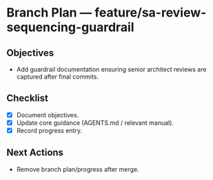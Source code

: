 # Branch Plan — feature/sa-review-sequencing-guardrail

## Objectives
- Add guardrail documentation ensuring senior architect reviews are captured after final commits.

## Checklist
- [x] Document objectives.
- [x] Update core guidance (AGENTS.md / relevant manual).
- [x] Record progress entry.

## Next Actions
- Remove branch plan/progress after merge.

